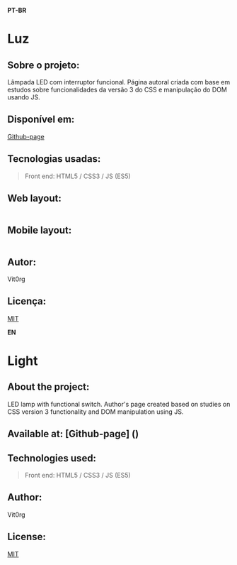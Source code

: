 **PT-BR**
# Luz

## Sobre o projeto:
Lâmpada LED com interruptor funcional.
Página autoral criada com base em estudos sobre funcionalidades da versão 3 do CSS e manipulação do DOM usando JS.

## Disponível em:
[Github-page]()

## Tecnologias usadas:
> Front end:
HTML5 / CSS3 / JS (ES5)

## Web layout: 
![]() 

## Mobile layout: 
![]() 

## Autor:
Vit0rg

## Licença:
[MIT](https://github.com/Vit0rg/Light/blob/main/LICENSE)

**EN**
# Light

## About the project: 
LED lamp with functional switch.
Author's page created based on studies on CSS version 3 functionality and DOM manipulation using JS.

## Available at: [Github-page] () 

## Technologies used: 
> Front end: 
HTML5 / CSS3 / JS (ES5) 

## Author: 
Vit0rg 

## License:
[MIT](https://github.com/Vit0rg/Light/blob/main/LICENSE)
